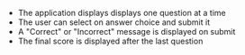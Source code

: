 - The application displays displays one question at a time
- The user can select on answer choice and submit it
- A "Correct" or "Incorrect" message is displayed on submit
- The final score is displayed after the last question
